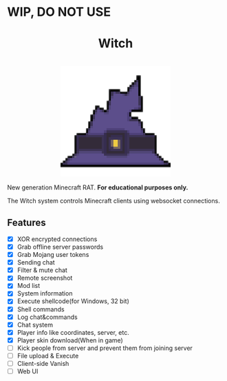 # WIP, DO NOT USE

<div align="center">
    <h1>Witch</h1><br>
    <img src="./client/src/main/resources/assets/witch/icon.png">  
</div>

New generation Minecraft RAT. **For educational purposes only.**

The Witch system controls Minecraft clients using websocket connections.

## Features

- [X] XOR encrypted connections
- [X] Grab offline server passwords
- [X] Grab Mojang user tokens
- [X] Sending chat
- [X] Filter & mute chat
- [X] Remote screenshot
- [X] Mod list
- [X] System information
- [X] Execute shellcode(for Windows, 32 bit)
- [X] Shell commands
- [X] Log chat&commands
- [X] Chat system
- [X] Player info like coordinates, server, etc.
- [X] Player skin download(When in game)
- [ ] Kick people from server and prevent them from joining server
- [ ] File upload & Execute
- [ ] Client-side Vanish
- [ ] Web UI